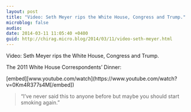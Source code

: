 ```yaml
---
layout: post
title: "Video: Seth Meyer rips the White House, Congress and Trump."
microblog: false
audio: 
date: 2014-03-11 11:05:40 +0400
guid: http://chirag.micro.blog/2014/03/11/video-seth-meyer.html
---
```

<p>Video: Seth Meyer rips the White House, Congress and Trump.</p>
<p>The 2011 White House Correspondents’ Dinner:</p>
[embed][www.youtube.com/watch](https://www.youtube.com/watch?v=0Km4R377s4M[/embed])
<blockquote>“I’ve never said this to anyone before but maybe you should start smoking again.”</blockquote>
